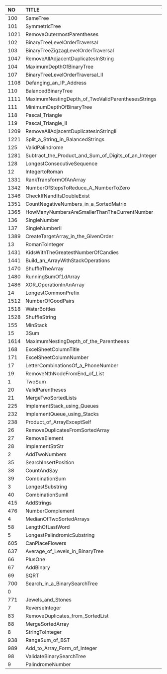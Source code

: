 | NO | TITLE | TAG |
|:----|:----|:----|
| 100 | SameTree |  |
| 101 | SymmetricTree |  |
| 1021 | RemoveOutermostParentheses |  |
| 102 | BinaryTreeLevelOrderTraversal |  |
| 103 | BinaryTreeZigzagLevelOrderTraversal |  |
| 1047 | RemoveAllAdjacentDuplicatesInString |  |
| 104 | MaximumDepthOfBinaryTree |  |
| 107 | BinaryTreeLevelOrderTraversal_II |  |
| 1108 | Defanging_an_IP_Address |  |
| 110 | BalancedBinaryTree |  |
| 1111 | MaximumNestingDepth_of_TwoValidParenthesesStrings |  |
| 111 | MinimumDepthOfBinaryTree |  |
| 118 | Pascal_Triangle |  |
| 119 | Pascal_Triangle_II |  |
| 1209 | RemoveAllAdjacentDuplicatesInStringII |  |
| 1221 | Split_a_String_in_BalancedStrings |  |
| 125 | ValidPalindrome |  |
| 1281 | Subtract_the_Product_and_Sum_of_Digits_of_an_Integer |  |
| 128 | LongestConsecutiveSequence |  |
| 12 | IntegertoRoman |  |
| 1331 | RankTransformOfAnArray |  |
| 1342 | NumberOfStepsToReduce_A_NumberToZero |  |
| 1346 | CheckIfNandItsDoubleExist |  |
| 1351 | CountNegativeNumbers_in_a_SortedMatrix |  |
| 1365 | HowManyNumbersAreSmallerThanTheCurrentNumber |  |
| 136 | SingleNumber |  |
| 137 | SingleNumberII |  |
| 1389 | CreateTargetArray_in_the_GivenOrder |  |
| 13 | RomanToInteger |  |
| 1431 | KidsWithTheGreatestNumberOfCandies |  |
| 1441 | Build_an_ArrayWithStackOperations |  |
| 1470 | ShuffleTheArray |  |
| 1480 | RunningSumOf1dArray |  |
| 1486 | XOR_OperationInAnArray |  |
| 14 | LongestCommonPrefix |  |
| 1512 | NumberOfGoodPairs |  |
| 1518 | WaterBottles |  |
| 1528 | ShuffleString |  |
| 155 | MinStack |  |
| 15 | 3Sum |  |
| 1614 | MaximumNestingDepth_of_the_Parentheses |  |
| 168 | ExcelSheetColumnTitle |  |
| 171 | ExcelSheetColumnNumber |  |
| 17 | LetterCombinationsOf_a_PhoneNumber |  |
| 19 | RemoveNthNodeFromEnd_of_List |  |
| 1 | TwoSum |  |
| 20 | ValidParentheses |  |
| 21 | MergeTwoSortedLists |  |
| 225 | ImplementStack_using_Queues |  |
| 232 | ImplementQueue_using_Stacks |  |
| 238 | Product_of_ArrayExceptSelf |  |
| 26 | RemoveDuplicatesFromSortedArray |  |
| 27 | RemoveElement |  |
| 28 | ImplementStrStr |  |
| 2 | AddTwoNumbers |  |
| 35 | SearchInsertPosition |  |
| 38 | CountAndSay |  |
| 39 | CombinationSum |  |
| 3 | LongestSubstring |  |
| 40 | CombinationSumII |  |
| 415 | AddStrings |  |
| 476 | NumberComplement |  |
| 4 | MedianOfTwoSortedArrays |  |
| 58 | LengthOfLastWord |  |
| 5 | LongestPalindromicSubstring |  |
| 605 | CanPlaceFlowers |  |
| 637 | Average_of_Levels_in_BinaryTree |  |
| 66 | PlusOne |  |
| 67 | AddBinary |  |
| 69 | SQRT |  |
| 700 | Search_in_a_BinarySearchTree |  |
| 0 |  |  |
| 771 | Jewels_and_Stones |  |
| 7 | ReverseInteger |  |
| 83 | RemoveDuplicates_from_SortedList |  |
| 88 | MergeSortedArray |  |
| 8 | StringToInteger |  |
| 938 | RangeSum_of_BST |  |
| 989 | Add_to_Array_Form_of_Integer |  |
| 98 | ValidateBinarySearchTree |  |
| 9 | PalindromeNumber |  |
